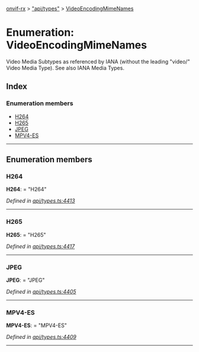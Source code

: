 [onvif-rx](../README.md) > ["api/types"](../modules/_api_types_.md) > [VideoEncodingMimeNames](../enums/_api_types_.videoencodingmimenames.md)

# Enumeration: VideoEncodingMimeNames

Video Media Subtypes as referenced by IANA (without the leading "video/" Video Media Type). See also IANA Media Types.

## Index

### Enumeration members

* [H264](_api_types_.videoencodingmimenames.md#h264)
* [H265](_api_types_.videoencodingmimenames.md#h265)
* [JPEG](_api_types_.videoencodingmimenames.md#jpeg)
* [MPV4-ES](_api_types_.videoencodingmimenames.md#mpv4_es)

---

## Enumeration members

<a id="h264"></a>

###  H264

**H264**:  = "H264"

*Defined in [api/types.ts:4413](https://github.com/patrickmichalina/onvif-rx/blob/3ab1739/src/api/types.ts#L4413)*

___
<a id="h265"></a>

###  H265

**H265**:  = "H265"

*Defined in [api/types.ts:4417](https://github.com/patrickmichalina/onvif-rx/blob/3ab1739/src/api/types.ts#L4417)*

___
<a id="jpeg"></a>

###  JPEG

**JPEG**:  = "JPEG"

*Defined in [api/types.ts:4405](https://github.com/patrickmichalina/onvif-rx/blob/3ab1739/src/api/types.ts#L4405)*

___
<a id="mpv4_es"></a>

###  MPV4-ES

**MPV4-ES**:  = "MPV4-ES"

*Defined in [api/types.ts:4409](https://github.com/patrickmichalina/onvif-rx/blob/3ab1739/src/api/types.ts#L4409)*

___

